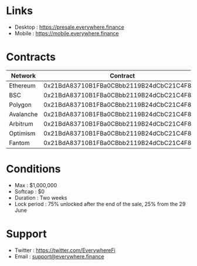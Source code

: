 # Links
  - Desktop : https://presale.everywhere.finance
  - Mobile : https://mobile.everywhere.finance
  
# Contracts

|Network|Contract|Stablecoin|
|-|-|-|
|Ethereum|0x21BdA83710B1FBa0CBbb2119B24dCbC21C4F834f|USDT,USDC,BUSD,DAI|
|BSC|0x21BdA83710B1FBa0CBbb2119B24dCbC21C4F834f|BUSD,BUSD-T|
|Polygon|0x21BdA83710B1FBa0CBbb2119B24dCbC21C4F834f|USDT,USDC,DAI|
|Avalanche|0x21BdA83710B1FBa0CBbb2119B24dCbC21C4F834f|USDT,USDC|
|Arbitrum|0x21BdA83710B1FBa0CBbb2119B24dCbC21C4F834f|USDT,USDC,DAI|
|Optimism|0x21BdA83710B1FBa0CBbb2119B24dCbC21C4F834f|USDT,USDC,DAI|
|Fantom|0x21BdA83710B1FBa0CBbb2119B24dCbC21C4F834f|USDC,DAI|

# Conditions
  - Max : $1,000,000
  - Softcap : $0
  - Duration : Two weeks
  - Lock period : 75% unlocked after the end of the sale, 25% from the 29 June
  
# Support
  - Twitter : https://twitter.com/EverywhereFi
  - Email : support@everywhere.finance
